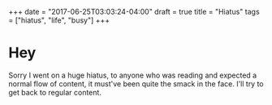 +++
date = "2017-06-25T03:03:24-04:00"
draft = true
title = "Hiatus"
tags = ["hiatus", "life", "busy"]
+++

# Hey

Sorry I went on a huge hiatus, to anyone who was reading and expected a normal
flow of content, it must've been quite the smack in the face. I'll try to get
back to regular content.

